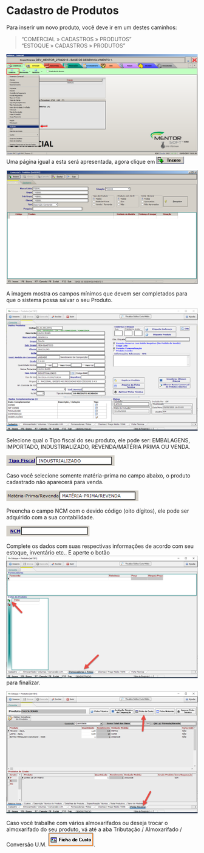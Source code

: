 # Cadastro de Produtos

Para inserir um novo produto, você deve ir em um destes caminhos: 
> “COMERCIAL » CADASTROS » PRODUTOS”  
> “ESTOQUE » CADASTROS » PRODUTOS”   
   
![1](/img/cadastro-produtos/1.png) 
Uma página igual a esta será apresentada, agora clique em ![2](/img/cadastro-produtos/2.png)

![3](/img/cadastro-produtos/3.png)

A imagem mostra os campos mínimos que devem ser completados para que o sistema possa salvar o seu Produto.

![4](/img/cadastro-produtos/4.png)


Selecione qual o Tipo fiscal do seu produto, ele pode ser: EMBALAGENS, IMPORTADO, INDUSTRIALIZADO, REVENDA/MATÉRIA PRIMA OU VENDA.

![5](/img/cadastro-produtos/5.png)

Caso você selecione somente matéria-prima no campo abaixo, o produto cadastrado não aparecerá para venda.

![6](/img/cadastro-produtos/6.png)

Preencha o campo NCM com o devido código (oito dígitos), ele pode ser adquirido com a sua contabilidade.

![7](/img/cadastro-produtos/7.png)

Complete os dados com suas respectivas informações de acordo com seu estoque, inventário etc.. E aperte o botão ![8](/img/cadastro-produtos/8.png)para finalizar.

![9](/img/cadastro-produtos/9.png)

Caso você trabalhe com vários almoxarifados ou deseja trocar o almoxarifado do seu produto, vá até a aba Tributação / Almoxarifado / Conversão U.M. ![10](/img/cadastro-produtos/10.png).